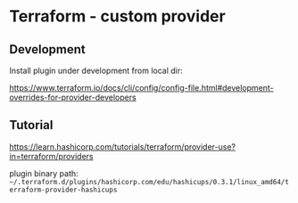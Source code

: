 # Terraform - custom provider

## Development

Install plugin under development from local dir:

<https://www.terraform.io/docs/cli/config/config-file.html#development-overrides-for-provider-developers>


## Tutorial

<https://learn.hashicorp.com/tutorials/terraform/provider-use?in=terraform/providers>

plugin binary path: `~/.terraform.d/plugins/hashicorp.com/edu/hashicups/0.3.1/linux_amd64/terraform-provider-hashicups`